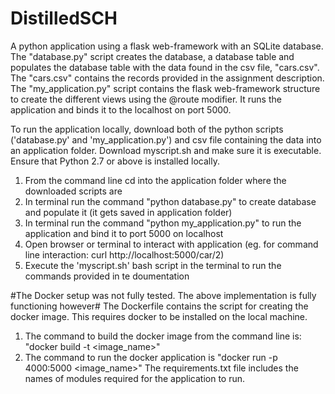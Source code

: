 # DistilledSCH

A python application using a flask web-framework with an SQLite database.
The "database.py" script creates the database, a database table and populates
the database table with the data found in the csv file, "cars.csv". The "cars.csv"
contains the records provided in the assignment description. 
The "my_application.py" script contains the flask web-framework structure to
create the different views using the @route modifier. It runs the application
and binds it to the localhost on port 5000. 

To run the application locally, download both of the python scripts ('database.py' and 'my_application.py') and csv file 
containing the data into an application folder. Download myscript.sh and make sure it is executable. Ensure that Python 2.7 or above is installed locally. 
1) From the command line cd into the application folder where the downloaded scripts are
2) In terminal run the command "python database.py" to create database and populate it (it gets saved in application folder)
3) In terminal run the command "python my_application.py" to run the application and bind it to port 5000 on localhost
4) Open browser or terminal to interact with application (eg. for command line interaction: curl http://localhost:5000/car/2)
5) Execute the 'myscript.sh' bash script in the terminal to run the commands provided in te doumentation

#The Docker setup was not fully tested. The above implementation is fully functioning however#
The Dockerfile contains the script for creating the docker image. This requires 
docker to be installed on the local machine. 
1) The command to build the docker image from the command line is: "docker build -t <image_name>" 
2) The command to run the docker application is "docker run -p 4000:5000 <image_name>"
The requirements.txt file includes the names of modules required for the application to run. 



